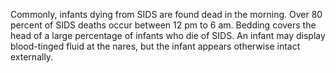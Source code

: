 Commonly, infants dying from SIDS are found dead in the morning. Over 80 percent of SIDS deaths occur between 12 pm to 6 am. Bedding covers the head of a large percentage of infants who die of SIDS. An infant may display blood-tinged fluid at the nares, but the infant appears otherwise intact externally.